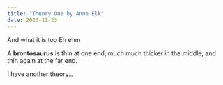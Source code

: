 ```yaml
---
title: "Theory One by Anne Elk"
date: 2020-11-23
---
```


And what it is too
Eh ehm

A **brontosaurus** is thin at one end, much much thicker in the middle, and thin again at the far end. 

I have another theory...


